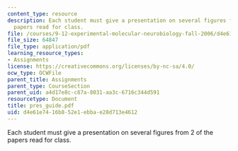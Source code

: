 ```yaml
---
content_type: resource
description: Each student must give a presentation on several figures from 2 of the
  papers read for class.
file: /courses/9-12-experimental-molecular-neurobiology-fall-2006/d4e61e7416b852e1ebbae28d713e4612_pres_guide.pdf
file_size: 64847
file_type: application/pdf
learning_resource_types:
- Assignments
license: https://creativecommons.org/licenses/by-nc-sa/4.0/
ocw_type: OCWFile
parent_title: Assignments
parent_type: CourseSection
parent_uid: a4d17e8c-c87a-8031-aa3c-6716c344d591
resourcetype: Document
title: pres_guide.pdf
uid: d4e61e74-16b8-52e1-ebba-e28d713e4612
---
```

Each student must give a presentation on several figures from 2 of the papers read for class.